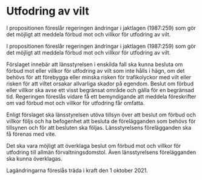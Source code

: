 # Utfodring av vilt

I propositionen föreslår regeringen ändringar i jaktlagen (1987:259) som gör det möjligt att meddela förbud mot och villkor för utfodring av vilt.

I propositionen föreslår regeringen ändringar i jaktlagen (1987:259) som gör det möjligt att meddela förbud mot och villkor för utfodring av vilt.

Förslaget innebär att länsstyrelsen i enskilda fall ska kunna besluta om förbud mot eller villkor för utfodring av vilt som inte hålls i hägn, om det behövs för att förebygga eller minska risken för trafikolyckor med vilt eller risken för att viltet orsakar allvarliga skador på egendom. Beslut om förbud eller villkor ska avse ett visst begränsat område och gälla för en begränsad tid. Regeringen föreslås vidare få ett bemyndigande att meddela föreskrifter om vad förbud mot och villkor för utfodring får omfatta.

Enligt förslaget ska länsstyrelsen utöva tillsyn över att beslut om förbud och villkor följs och ha befogenhet att besluta de förelägganden som behövs för tillsynen och för att besluten ska följas. Länsstyrelsens förelägganden ska få förenas med vite.

Det ska vara möjligt att överklaga beslut om förbud mot och villkor för utfodring till allmän förvaltningsdomstol. Även länsstyrelsens förelägganden ska kunna överklagas.

Lagändringarna föreslås träda i kraft den 1 oktober 2021.
